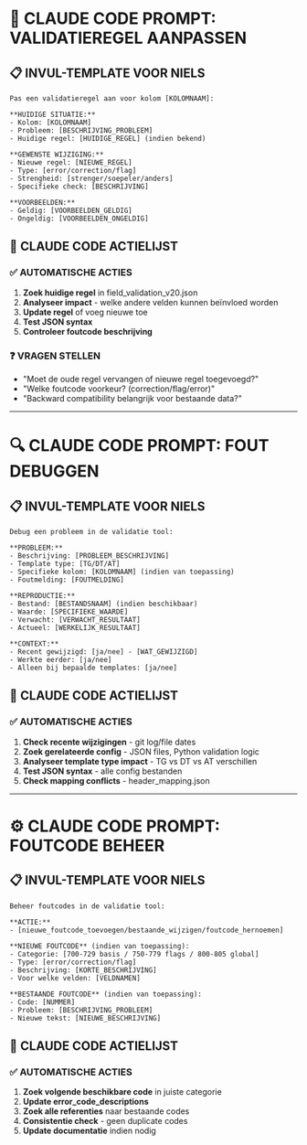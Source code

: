 # 🔧 CLAUDE CODE PROMPT: VALIDATIEREGEL AANPASSEN

## 📋 INVUL-TEMPLATE VOOR NIELS

```
Pas een validatieregel aan voor kolom [KOLOMNAAM]:

**HUIDIGE SITUATIE:**
- Kolom: [KOLOMNAAM]
- Probleem: [BESCHRIJVING_PROBLEEM]
- Huidige regel: [HUIDIGE_REGEL] (indien bekend)

**GEWENSTE WIJZIGING:**
- Nieuwe regel: [NIEUWE_REGEL]
- Type: [error/correction/flag]
- Strengheid: [strenger/soepeler/anders]
- Specifieke check: [BESCHRIJVING]

**VOORBEELDEN:**
- Geldig: [VOORBEELDEN_GELDIG]
- Ongeldig: [VOORBEELDEN_ONGELDIG]
```

## 🤖 CLAUDE CODE ACTIELIJST

### ✅ **AUTOMATISCHE ACTIES**
1. **Zoek huidige regel** in field_validation_v20.json
2. **Analyseer impact** - welke andere velden kunnen beïnvloed worden
3. **Update regel** of voeg nieuwe toe
4. **Test JSON syntax**
5. **Controleer foutcode beschrijving**

### ❓ **VRAGEN STELLEN**
- "Moet de oude regel vervangen of nieuwe regel toegevoegd?"
- "Welke foutcode voorkeur? (correction/flag/error)"
- "Backward compatibility belangrijk voor bestaande data?"

---

# 🔍 CLAUDE CODE PROMPT: FOUT DEBUGGEN

## 📋 INVUL-TEMPLATE VOOR NIELS

```
Debug een probleem in de validatie tool:

**PROBLEEM:**
- Beschrijving: [PROBLEEM_BESCHRIJVING]
- Template type: [TG/DT/AT]
- Specifieke kolom: [KOLOMNAAM] (indien van toepassing)
- Foutmelding: [FOUTMELDING]

**REPRODUCTIE:**
- Bestand: [BESTANDSNAAM] (indien beschikbaar)
- Waarde: [SPECIFIEKE_WAARDE]
- Verwacht: [VERWACHT_RESULTAAT]
- Actueel: [WERKELIJK_RESULTAAT]

**CONTEXT:**
- Recent gewijzigd: [ja/nee] - [WAT_GEWIJZIGD]
- Werkte eerder: [ja/nee]
- Alleen bij bepaalde templates: [ja/nee]
```

## 🤖 CLAUDE CODE ACTIELIJST

### ✅ **AUTOMATISCHE ACTIES**
1. **Check recente wijzigingen** - git log/file dates
2. **Zoek gerelateerde config** - JSON files, Python validation logic
3. **Analyseer template type impact** - TG vs DT vs AT verschillen
4. **Test JSON syntax** - alle config bestanden
5. **Check mapping conflicts** - header_mapping.json

---

# ⚙️ CLAUDE CODE PROMPT: FOUTCODE BEHEER

## 📋 INVUL-TEMPLATE VOOR NIELS

```
Beheer foutcodes in de validatie tool:

**ACTIE:**
- [nieuwe_foutcode_toevoegen/bestaande_wijzigen/foutcode_hernoemen]

**NIEUWE FOUTCODE** (indien van toepassing):
- Categorie: [700-729 basis / 750-779 flags / 800-805 global]
- Type: [error/correction/flag]
- Beschrijving: [KORTE_BESCHRIJVING]
- Voor welke velden: [VELDNAMEN]

**BESTAANDE FOUTCODE** (indien van toepassing):
- Code: [NUMMER]
- Probleem: [BESCHRIJVING_PROBLEEM]
- Nieuwe tekst: [NIEUWE_BESCHRIJVING]
```

## 🤖 CLAUDE CODE ACTIELIJST

### ✅ **AUTOMATISCHE ACTIES**
1. **Zoek volgende beschikbare code** in juiste categorie
2. **Update error_code_descriptions**
3. **Zoek alle referenties** naar bestaande codes
4. **Consistentie check** - geen duplicate codes
5. **Update documentatie** indien nodig